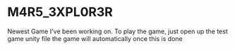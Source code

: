 # M4R5_3XPL0R3R
Newest Game I've been working on.
To play the game, just open up the test game unity file
the game will automatically once this is done
